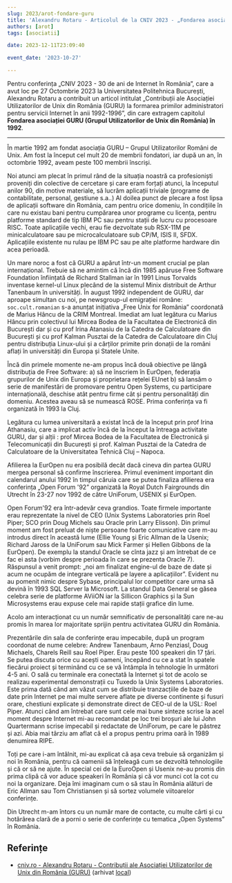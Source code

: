 ```yaml
---
slug: 2023/arot-fondare-guru
title: 'Alexandru Rotaru - Articolul de la CNIV 2023 - „Fondarea asociației GURU”'
authors: [arot]
tags: [asociatii]

date: 2023-12-11T23:09:40

event_date: '2023-10-27'

---
```


Pentru conferința „CNIV 2023 - 30 de ani de Internet în România”,
care a avut loc pe 27 Octombrie 2023 la Universitatea Politehnica
București, Alexandru Rotaru a contribuit un articol intitulat
„Contribuții ale Asociației Utilizatorilor de Unix din România
(GURU) la formarea primilor administratori pentru servicii Internet
în anii 1992-1996”, din care extragem capitolul
**Fondarea asociației GURU (Grupul Utilizatorilor de Unix din România) în 1992**.

<!-- truncate -->

---

În martie 1992 am fondat asociația GURU – Grupul Utilizatorilor Români de Unix.
Am fost la început cel mult 20 de membrii fondatori, iar după un an, în octombrie 1992, aveam peste 100 membrii înscriși.

Noi atunci am plecat în primul rând de la situația noastră ca profesioniști proveniți din colective de cercetare și care eram forțați atunci, la începutul anilor 90, din motive materiale, să lucrăm aplicații triviale (programe de contabilitate, personal, gestiune s.a..) Al doilea punct de plecare a fost lipsa de aplicații software din România, cam pentru orice domeniu, în condițiile în care nu existau bani pentru cumpărarea unor programe cu licența, pentru platforme standard de tip IBM PC sau pentru stații de lucru cu procesoare RISC. Toate aplicațiile vechi, erau fie dezvoltate sub RSX-11M pe minicalculatoare sau pe microcalculatoare sub CP/M, ISIS II, SFDX. Aplicațiile existente nu rulau pe IBM PC sau pe alte platforme hardware din acea perioadă.

Un mare noroc a fost că GURU a apărut într-un moment crucial pe plan internațional. Trebuie să ne amintim că încă din 1985 apăruse Free Software Foundation înființată de Richard Stallman iar în 1991 Linus Torvalds inventase kernel-ul Linux plecând de la sistemul Minix distribuit de Arthur Tanenbaum în universități. În august 1992 independent de GURU, dar aproape simultan cu noi, pe newsgroup-ul emigrației române: `soc.cult.romanian` s-a anunțat inițiativa „Free Unix for România” coordonată de Marius Hâncu de la CRIM Montreal. Imediat am luat legătura cu Marius Hâncu prin colectivul lui Mircea Bodea de la Facultatea de Electronică din București dar și cu prof Irina Atanasiu de la Catedra de Calculatoare din București și cu prof Kalman Pusztai de la Catedra de Calculatoare din Cluj pentru distribuția Linux-ului și a cărților primite prin donații de la români aflați în universități din Europa și Statele Unite.

Încă din primele momente ne-am propus încă două obiective pe lângă distribuția de Free Software:
a) să ne înscriem în EurOpen, federația grupurilor de Unix din Europa și proprietara rețelei EUnet
b) să lansăm o serie de manifestări de promovare pentru Open Systems, cu participare internațională, deschise atât pentru firme cât și pentru personalități din domeniu. Acestea aveau să se numească ROSE. Prima conferința va fi organizată în 1993 la Cluj.

Legătura cu lumea universitară a existat încă de la început prin prof Irina
Athanasiu, care a implicat activ încă de la început la întreaga activitate GURU, dar și alții : prof Mircea Bodea de la Facultatea de Electronică și Telecomunicații din București și prof. Kalman Pusztai de la Catedra de Calculatoare de la Universitatea Tehnică Cluj – Napoca.

Afilierea la EurOpen nu era posibilă decât dacă cineva din partea GURU mergea personal să confirme înscrierea. Primul eveniment important din calendarul anului 1992 în timpul căruia care se putea finaliza afilierea era conferința „Open Forum '92” organizată la Royal Dutch Fairgrounds din Utrecht în 23-27 nov 1992 de către UniForum, USENIX și EurOpen.

Open Forum'92 era într-adevăr ceva grandios. Toate firmele importante erau reprezentate la nivel de CEO (Unix Systems Laboratories prin Roel Piper; SCO prin Doug Michels sau Oracle prin Larry Elisson). Din primul moment am fost preluat de niște persoane foarte comunicative care m-au introdus direct în această lume (Ellie Young și Eric Allman de la Usenix; Richard Jaross de la UniForum sau Mick Farmer și Hellen Gibbons de la EurOpen). De exemplu la standul Oracle se cînta jazz și
am întrebat de ce fac ei asta (vorbim despre perioada în care se prezenta Oracle 7). Răspunsul a venit prompt: „noi am finalizat engine-ul de baze de date și acum ne ocupăm de integrare verticală pe layere a aplicațiilor”. Evident nu au pomenit nimic despre Sybase, principalul lor competitor care urma să devină în 1993 SQL Server la Microsoft. La standul Data General se găsea celebra serie de platforme AViiON iar la Sillicon Graphics și la Sun Microsystems erau expuse cele mai rapide stații grafice din lume.

Acolo am interacționat cu un număr semnificativ de personalități care ne-au promis în marea lor majoritate sprijin pentru activitatea GURU din România.

Prezentările din sala de conferințe erau impecabile, după un program coordonat de nume celebre: Andrew Tanenbaum, Arno Penziasl, Doug Michaels, Charels Reill sau Roel Piper. Erau peste 100 speakeri din 17 țări. Se putea discuta orice cu acești oameni, începând cu ce a stat în spatele fiecărui proiect și terminând cu ce se vă întâmpla în tehnologie în următori 4-5 ani. O sală cu terminale era conectată la Internet și tot de acolo se realizau experimental demonstrații cu Tuxedo la Unix Systems Laboratories. Este prima dată când am văzut cum se distribuie tranzacțiile de baze de date prin Internet pe mai multe servere aflate pe diverse continente și fusuri orare, chestiuni explicate și demonstrate direct de CEO-ul de la USL: Roel Piper. Atunci când am întrebat care sunt cele mai bune sinteze scrise la acel moment despre Internet mi-au recomandat pe loc trei broșuri ale lui John Quartermann scrise impecabil și redactate de UniForum, pe care le păstrez și azi. Abia mai târziu am aflat că el a propus pentru prima oară în 1989 denumirea RIPE.

Toți pe care i-am întâlnit, mi-au explicat că așa ceva trebuie să organizăm și noi în România, pentru că oamenii să înțeleagă cum se dezvoltă tehnologiile și că or să ne ajute. În special cei de la EuroOpen și Usenix ne-au promis din prima clipă că vor aduce speakeri în România și că vor munci cot la cot cu noi la organizare. Deja îmi imaginam cum o să stau în România alături de Eric Allman sau Tom Christiansen și să sortez volumele viitoarelor conferințe.

Din Utrecht m-am întors cu un număr mare de contacte, cu multe cârti și cu hotărârea clară de a porni o serie de conferințe cu tematica „Open Systems” în România.

## Referințe

- [cniv.ro - Alexandru Rotaru - Contribuții ale Asociației Utilizatorilor de Unix din România (GURU)](https://cniv.ro/documents/26/CNIV_Volum_Aniversar_2023_-_Versiune_Online_DPxioQg.pdf) (arhivat [local](https://cronica-it.github.io/arhiva/))
